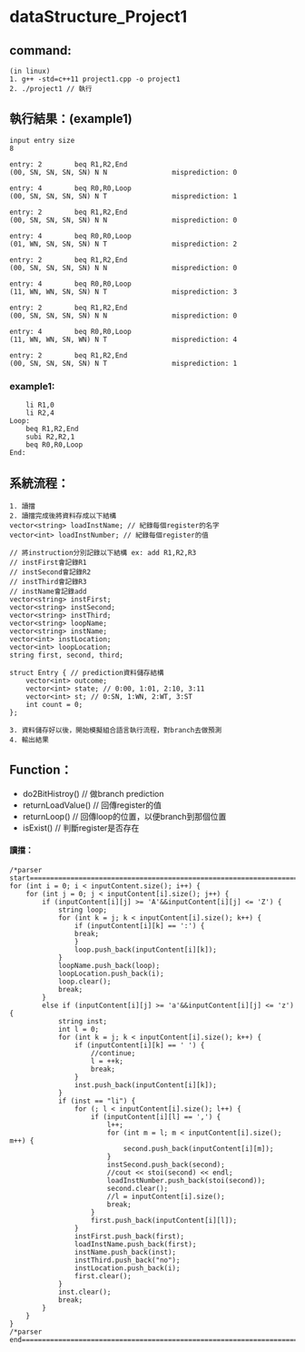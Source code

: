 # dataStructure_Project1
## command:
	(in linux)
	1. g++ -std=c++11 project1.cpp -o project1
	2. ./project1 // 執行

## 執行結果：(example1)
	input entry size
	8

	entry: 2        beq R1,R2,End
	(00, SN, SN, SN, SN) N N                misprediction: 0

	entry: 4        beq R0,R0,Loop
	(00, SN, SN, SN, SN) N T                misprediction: 1

	entry: 2        beq R1,R2,End
	(00, SN, SN, SN, SN) N N                misprediction: 0

	entry: 4        beq R0,R0,Loop
	(01, WN, SN, SN, SN) N T                misprediction: 2

	entry: 2        beq R1,R2,End
	(00, SN, SN, SN, SN) N N                misprediction: 0

	entry: 4        beq R0,R0,Loop
	(11, WN, WN, SN, SN) N T                misprediction: 3

	entry: 2        beq R1,R2,End
	(00, SN, SN, SN, SN) N N                misprediction: 0

	entry: 4        beq R0,R0,Loop
	(11, WN, WN, SN, WN) N T                misprediction: 4

	entry: 2        beq R1,R2,End
	(00, SN, SN, SN, SN) N T                misprediction: 1

### example1:
		li R1,0
		li R2,4
	Loop:
		beq R1,R2,End
		subi R2,R2,1
		beq R0,R0,Loop
	End:

## 系統流程：
	1. 讀擋
	2. 讀擋完成後將資料存成以下結構
	vector<string> loadInstName; // 紀錄每個register的名字
	vector<int> loadInstNumber; // 紀錄每個register的值

	// 將instruction分別記錄以下結構 ex: add R1,R2,R3
	// instFirst會記錄R1
	// instSecond會記錄R2
	// instThird會記錄R3
	// instName會記錄add
	vector<string> instFirst;
	vector<string> instSecond;
	vector<string> instThird;
	vector<string> loopName;
	vector<string> instName;
	vector<int> instLocation;
	vector<int> loopLocation;
	string first, second, third;
	
	struct Entry { // prediction資料儲存結構
		vector<int> outcome;
		vector<int> state; // 0:00, 1:01, 2:10, 3:11
		vector<int> st; // 0:SN, 1:WN, 2:WT, 3:ST
		int count = 0;
	};

	3. 資料儲存好以後，開始模擬組合語言執行流程，對branch去做預測
	4. 輸出結果

## Function：
* do2BitHistroy() // 做branch prediction
* returnLoadValue() // 回傳register的值
* returnLoop() // 回傳loop的位置，以便branch到那個位置
* isExist() // 判斷register是否存在

#### 讀擋：
	/*parser start====================================================================================*/
	for (int i = 0; i < inputContent.size(); i++) {
		for (int j = 0; j < inputContent[i].size(); j++) {
			if (inputContent[i][j] >= 'A'&&inputContent[i][j] <= 'Z') {
				string loop;
				for (int k = j; k < inputContent[i].size(); k++) {
					if (inputContent[i][k] == ':') {
					break;
					}
					loop.push_back(inputContent[i][k]);
				}
				loopName.push_back(loop);
				loopLocation.push_back(i);
				loop.clear();
				break;
			}
			else if (inputContent[i][j] >= 'a'&&inputContent[i][j] <= 'z') {
				string inst;
				int l = 0;
				for (int k = j; k < inputContent[i].size(); k++) {
					if (inputContent[i][k] == ' ') {
						//continue;
						l = ++k;
						break;
					}
					inst.push_back(inputContent[i][k]);
				}
				if (inst == "li") {
					for (; l < inputContent[i].size(); l++) {
						if (inputContent[i][l] == ',') {
							l++;
							for (int m = l; m < inputContent[i].size(); m++) {
								second.push_back(inputContent[i][m]);
							}
							instSecond.push_back(second);
							//cout << stoi(second) << endl;
							loadInstNumber.push_back(stoi(second));
							second.clear();
							//l = inputContent[i].size();
							break;
						}
						first.push_back(inputContent[i][l]);
					}
					instFirst.push_back(first);
					loadInstName.push_back(first);
					instName.push_back(inst);
					instThird.push_back("no");
					instLocation.push_back(i);
					first.clear();
				}
				inst.clear();
				break;
			}
		}
	}
	/*parser end====================================================================================*/
